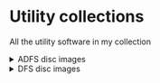# Utility collections
All the utility software in my collection

<details><summary>ADFS disc images</summary>

## Utilities
- RomSpell

## Utilities - Various
A collection of various utilities I amassed over time

<details><summary>Contents of disk</summary>

### DiscCopier
- copycat
- cyclone
- ripoff
### DiscUtils
- FastBackup
- salvage
### Gameutils
- Adventure Creator
### GraphPack
- GrafKey
- PaintBox
### OfficeUtil
- Database
- DbaseSetup
- Mini Office
- Printer Driver Generator
- Vu-File
### PrintUtils
- Type Setter
### ProgUtils
- Hershey Characters
- Speech!
### ScreenDesi
- Beebtext
- Teletext
- TTextEdit
### TapeCopier
- Shadow
- Strip

</details>
</details>

<details><summary>DFS disc images</summary>

## Clares
- b-base
  - 0: b-base + utils
  - 2: b-base data files - _Seem to be mine! "discs" is empty, "progs" seems to be a database of my tapes_
- Replica II

## Vision Software
- Disk Executor - _On "Replica" disk_

## Pete Tate
- BBChessbase + Library files
  - 0: BBChessbase
  - 2: BBChessbase library files
- BBCChessbase - tactics library files
  - 0: Tactics library files
  - 2: Tactics library files
- BBCChessbase - example library files
  - 0: Example library files
  - 2: Example library files

## Watford Electronics
- Watford Electronics Utilities Disc

## Cambridge Micro Software
- Image
  - 0: Image
  - 2: Image - colour switching pictures
- Imager - _Presumably works with the Beeb Video Digitiser_

## Pineapple Software
- Diagram

## Acorn Computers
-- 65C102 co-processor support disk
  
## Technomatic
- Technomatic Epromer II

</details>
